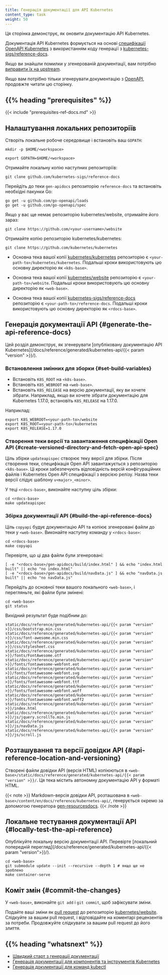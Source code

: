```yaml
---
title: Генерація документації для API Kubernetes
content_type: task
weight: 50
---
```


<!-- overview -->

Ця сторінка демонструє, як оновити документацію API Kubernetes.

Документація API Kubernetes формується на основі [специфікації OpenAPI Kubernetes](https://github.com/kubernetes/kubernetes/blob/master/api/openapi-spec/swagger.json) з використанням коду генерації з [kubernetes-sigs/reference-docs](https://github.com/kubernetes-sigs/reference-docs).

Якщо ви знайшли помилки у згенерованій документації, вам потрібно [виправити їх на upstream](/docs/contribute/generate-ref-docs/contribute-upstream/).

Якщо вам потрібно тільки згенерувати документацію з [OpenAPI](https://github.com/OAI/OpenAPI-Specification), продовжте читати цю сторінку.

## {{% heading "prerequisites" %}}

{{< include "prerequisites-ref-docs.md" >}}

<!-- steps -->

## Налаштування локальних репозиторіїв

Створіть локальне робоче середовище і встановіть ваш `GOPATH`:

```shell
mkdir -p $HOME/<workspace>

export GOPATH=$HOME/<workspace>
```

Отримайте локальну копію наступних репозиторіїв:

```shell
git clone github.com/kubernetes-sigs/reference-docs
```

Перейдіть до теки `gen-apidocs` репозиторію `reference-docs` та встановіть необхідні пакунки Go:

```shell
go get -u github.com/go-openapi/loads
go get -u github.com/go-openapi/spec
```

Якщо у вас ще немає репозиторію kubernetes/website, отримайте його зараз:

```shell
git clone https://github.com/<your-username>/website
```

Отримайте копію репозиторію kubernetes/kubernetes:

```shell
git clone https://github.com/kubernetes/kubernetes
```

* Основна тека вашої копії [kubernetes/kubernetes](https://github.com/kubernetes/kubernetes) репозиторію є `<your-path-to>/kubernetes/kubernetes`. Подальші кроки використовують цю основну директорію як `<k8s-base>`.

* Основна тека вашої копії [kubernetes/website](https://github.com/kubernetes/website) репозиторію є `<your-path-to>/website`. Подальші кроки використовують цю основну директорію як `<web-base>`.

* Основна тека вашої копії [kubernetes-sigs/reference-docs](https://github.com/kubernetes-sigs/reference-docs) репозиторію є `<your-path-to>/reference-docs`. Подальші кроки використовують цю основну директорію як `<rdocs-base>`.

## Генерація документації API {#generate-the-api-reference-docs}

Цей розділ демонструє, як згенерувати [опубліковану документацію API Kubernetes](/docs/reference/generated/kubernetes-api/{{< param "version" >}}/).

### Встановлення змінних для зборки {#set-build-variables}

* Встановіть `K8S_ROOT` на `<k8s-base>`.
* Встановіть `K8S_WEBROOT` на `<web-base>`.
* Встановіть `K8S_RELEASE` на версію документації, яку ви хочете зібрати. Наприклад, якщо ви хочете зібрати документацію для Kubernetes 1.17.0, встановіть `K8S_RELEASE` на 1.17.0.

Наприклад:

```shell
export K8S_WEBROOT=<your-path-to>/website
export K8S_ROOT=<your-path-to>/kubernetes
export K8S_RELEASE=1.17.0
```

### Створення теки версії та завантаження специфікації Open API {#create-versioned-directory-and-fetch-open-api-spec}

Ціль збірки `updateapispec` створює теку версії для збірки. Після створення теки, специфікація Open API завантажується з репозиторію `<k8s-base>`. Ці кроки забезпечують відповідність версій конфігураційних файлів і Kubernetes Open API специфікації з версією релізу. Назва теки версії слідує шаблону `v<major>_<minor>`.

У теці `<rdocs-base>`, виконайте наступну ціль збірки:

```shell
cd <rdocs-base>
make updateapispec
```

### Збірка документації API {#build-the-api-reference-docs}

Ціль `copyapi` будує документацію API та копіює згенеровані файли до теки у `<web-base>`. Виконайте наступну команду у `<rdocs-base>`:

```shell
cd <rdocs-base>
make copyapi
```

Перевірте, що ці два файли були згенеровані:

```shell
[ -e "<rdocs-base>/gen-apidocs/build/index.html" ] && echo "index.html built" || echo "no index.html"
[ -e "<rdocs-base>/gen-apidocs/build/navData.js" ] && echo "navData.js built" || echo "no navData.js"
```

Перейдіть до основної теки вашого локального `<web-base>`, і перегляньте, які файли були змінені:

```shell
cd <web-base>
git status
```

Вихідний результат буде подібним до:

```none
static/docs/reference/generated/kubernetes-api/{{< param "version" >}}/css/bootstrap.min.css
static/docs/reference/generated/kubernetes-api/{{< param "version" >}}/css/font-awesome.min.css
static/docs/reference/generated/kubernetes-api/{{< param "version" >}}/css/stylesheet.css
static/docs/reference/generated/kubernetes-api/{{< param "version" >}}/fonts/FontAwesome.otf
static/docs/reference/generated/kubernetes-api/{{< param "version" >}}/fonts/fontawesome-webfont.eot
static/docs/reference/generated/kubernetes-api/{{< param "version" >}}/fonts/fontawesome-webfont.svg
static/docs/reference/generated/kubernetes-api/{{< param "version" >}}/fonts/fontawesome-webfont.ttf
static/docs/reference/generated/kubernetes-api/{{< param "version" >}}/fonts/fontawesome-webfont.woff
static/docs/reference/generated/kubernetes-api/{{< param "version" >}}/fonts/fontawesome-webfont.woff2
static/docs/reference/generated/kubernetes-api/{{< param "version" >}}/index.html
static/docs/reference/generated/kubernetes-api/{{< param "version" >}}/js/jquery.scrollTo.min.js
static/docs/reference/generated/kubernetes-api/{{< param "version" >}}/js/navData.js
static/docs/reference/generated/kubernetes-api/{{< param "version" >}}/js/scroll.js
```

## Розташування та версії довідки API {#api-reference-location-and-versioning}

Створені файли довідки API (версія HTML) копіюються в `<web-base>/static/docs/reference/generated/kubernetes-api/{{< param "version" >}}/`. Ця тека містить автономну документацію API у форматі HTML.

{{< note >}}
Markdown-версія довідки API, розташована в `<web-base>/content/en/docs/reference/kubernetes-api/`, генерується окремо за допомогою генератора [gen-resourcesdocs](https://github.com/kubernetes-sigs/reference-docs/tree/master/gen-resourcesdocs).
{{< /note >}}

## Локальне тестування документації API {#locally-test-the-api-reference}

Опублікуйте локальну версію документації API. Перевірте [локальний попередній перегляд](/docs/reference/generated/kubernetes-api/{{< param "version">}}/).

```shell
cd <web-base>
git submodule update --init --recursive --depth 1 # якщо ще не зроблено
make container-serve
```

## Коміт змін {#commit-the-changes}

У `<web-base>`, виконайте `git add` і `git commit`, щоб зафіксувати зміни.

Подайте ваші зміни як [pull request](/docs/contribute/new-content/open-a-pr/) до репозиторію [kubernetes/website](https://github.com/kubernetes/website). Слідкуйте за вашим pull request, і відповідайте на коментарі рецензентів за потреби. Продовжуйте слідкувати за вашим pull request до його злиття.

## {{% heading "whatsnext" %}}

* [Швидкий старт з генерації документації](/docs/contribute/generate-ref-docs/quickstart/)
* [Генерація документації для компонентів та інструментів Kubernetes](/docs/contribute/generate-ref-docs/kubernetes-components/)
* [Генерація документації для команд kubectl](/docs/contribute/generate-ref-docs/kubectl/)
